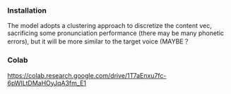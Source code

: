 ### Installation

The model adopts a clustering approach to discretize the content vec,
sacrificing some pronunciation performance (there may be many phonetic errors), but it will be more similar to the target voice (MAYBE？

### Colab

https://colab.research.google.com/drive/1T7aEnxu7fc-6pWILtDMaHOyJqA3fm_E1
